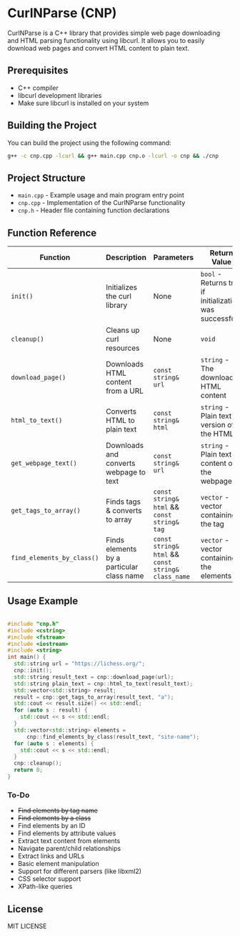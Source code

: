 
# CurlNParse (CNP)

CurlNParse is a C++ library that provides simple web page downloading and HTML parsing functionality using libcurl. It allows you to easily download web pages and convert HTML content to plain text.

## Prerequisites

- C++ compiler
- libcurl development libraries
- Make sure libcurl is installed on your system

## Building the Project

You can build the project using the following command:

```bash
g++ -c cnp.cpp -lcurl && g++ main.cpp cnp.o -lcurl -o cnp && ./cnp
```

## Project Structure

- `main.cpp` - Example usage and main program entry point
- `cnp.cpp` - Implementation of the CurlNParse functionality
- `cnp.h` - Header file containing function declarations

## Function Reference

| Function | Description | Parameters | Return Value  |
|----------|-------------|------------|--------------|
| `init()` | Initializes the curl library | None | `bool` - Returns true if initialization was successful |
| `cleanup()` | Cleans up curl resources | None | `void` | Should be called when done using the library |
| `download_page()` | Downloads HTML content from a URL | `const string& url` | `string` - The downloaded HTML content |
| `html_to_text()` | Converts HTML to plain text | `const string& html`| `string` - Plain text version of the HTML |
| `get_webpage_text()` | Downloads and converts webpage to text | `const string& url`| `string` - Plain text content of the webpage |
| `get_tags_to_array()` | Finds  tags & converts to array | `const string& html` && `const string& tag`| `vector` - vector containing the tag |
| `find_elements_by_class()` | Finds elements by a particular class name | `const string& html` && `const string& class_name`| `vector` - vector containing the elements |
## Usage Example

```cpp

#include "cnp.h"
#include <cstring>
#include <fstream>
#include <iostream>
#include <string>
int main() {
  std::string url = "https://lichess.org/";
  cnp::init();
  std::string result_text = cnp::download_page(url);
  std::string plain_text = cnp::html_to_text(result_text);
  std::vector<std::string> result;
  result = cnp::get_tags_to_array(result_text, "a");
  std::cout << result.size() << std::endl;
  for (auto s : result) {
    std::cout << s << std::endl;
  }
  std::vector<std::string> elements =
      cnp::find_elements_by_class(result_text, "site-name");
  for (auto s : elements) {
    std::cout << s << std::endl;
  }
  cnp::cleanup();
  return 0;
}
```

### To-Do

- ~~Find elements by tag name~~
- ~~Find elements by a class~~
- Find elements by an ID
- Find elements by attribute values
- Extract text content from elements
- Navigate parent/child relationships
- Extract links and URLs
- Basic element manipulation
- Support for different parsers (like libxml2)
- CSS selector support
- XPath-like queries
## License

MIT LICENSE

